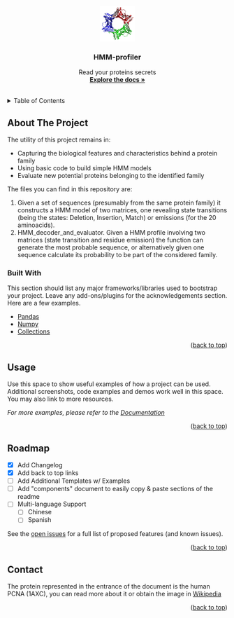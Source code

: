 <div id="top"></div>



<!-- PROJECT LOGO -->
<br />
<div align="center">
  <a href="https://github.com/othneildrew/Best-README-Template">
    <img src="protein_1axc.png" alt="Logo" width="80" height="80">
  </a>

  <h3 align="center">HMM-profiler</h3>

  <p align="center">
    Read your proteins secrets
    <br />
    <a href="https://github.com/Gero1999/code/edit/main/Python/HMM_profile_analyser"><strong>Explore the docs »</strong></a>
    <br />
    <br />
  </p>
</div>



<!-- TABLE OF CONTENTS -->
<details>
  <summary>Table of Contents</summary>
  <ol>
    <li>
      <a href="#about-the-project">About The Project</a>
      <ul>
        <li><a href="#built-with">Built With</a></li>
      </ul>
    </li>
    <li>
      <a href="#getting-started">Getting Started</a>
      <ul>
        <li><a href="#prerequisites">Prerequisites</a></li>
        <li><a href="#installation">Installation</a></li>
      </ul>
    </li>
    <li><a href="#usage">Usage</a></li>
    <li><a href="#roadmap">Roadmap</a></li>
    <li><a href="#contributing">Contributing</a></li>
    <li><a href="#license">License</a></li>
    <li><a href="#contact">Contact</a></li>
    <li><a href="#acknowledgments">Acknowledgments</a></li>
  </ol>
</details>



<!-- ABOUT THE PROJECT -->
## About The Project

The utility of this project remains in:
* Capturing the biological features and characteristics behind a protein family
* Using basic code to build simple HMM models
* Evaluate new potential proteins belonging to the identified family

The files you can find in this repository are:
1) Given a set of sequences (presumably from the same protein family) it constructs a HMM model of two matrices, one revealing state transitions (being the states: Deletion, Insertion, Match) or emissions (for the 20 aminoacids).
2) HMM_decoder_and_evaluator. Given a HMM profile involving two matrices (state transition and residue emission) the function can generate the most probable sequence, or alternatively given one sequence calculate its probability to be part of the considered family.





### Built With

This section should list any major frameworks/libraries used to bootstrap your project. Leave any add-ons/plugins for the acknowledgements section. Here are a few examples.

* [Pandas]()
* [Numpy]()
* [Collections]()


<p align="right">(<a href="#top">back to top</a>)</p>





<!-- USAGE EXAMPLES -->
## Usage

Use this space to show useful examples of how a project can be used. Additional screenshots, code examples and demos work well in this space. You may also link to more resources.

_For more examples, please refer to the [Documentation](https://example.com)_

<p align="right">(<a href="#top">back to top</a>)</p>



<!-- ROADMAP -->
## Roadmap

- [x] Add Changelog
- [x] Add back to top links
- [ ] Add Additional Templates w/ Examples
- [ ] Add "components" document to easily copy & paste sections of the readme
- [ ] Multi-language Support
    - [ ] Chinese
    - [ ] Spanish

See the [open issues](https://github.com/othneildrew/Best-README-Template/issues) for a full list of proposed features (and known issues).

<p align="right">(<a href="#top">back to top</a>)</p>



<!-- ADDITIONALLY -->
## Contact

The protein represented in the entrance of the document is the human PCNA (1AXC), you can read more about it or obtain the image in [Wikipedia](https://da.wikipedia.org/wiki/Fil:1axc_tricolor.png)


<p align="right">(<a href="#top">back to top</a>)</p>


